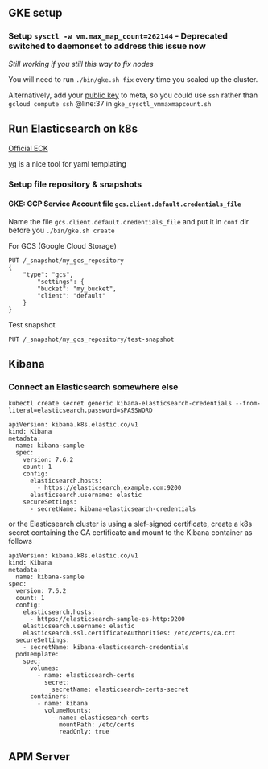 ## GKE setup

### Setup `sysctl -w vm.max_map_count=262144` - **Deprecated** switched to daemonset to address this issue now

*Still working if you still this way to fix nodes*

You will need to run `./bin/gke.sh fix` every time you scaled up the cluster.

Alternatively, add your [public key](https://console.cloud.google.com/compute/metadata/sshKeys) to meta, so you could use `ssh` rather than `gcloud compute ssh` @line:37 in `gke_sysctl_vmmaxmapcount.sh`

## Run Elasticsearch on k8s

[Official ECK](https://www.elastic.co/guide/en/cloud-on-k8s/1.0/k8s-quickstart.html#k8s-deploy-eck)

[yq](https://mikefarah.gitbook.io/yq/) is a nice tool for yaml templating

### Setup file repository & snapshots

#### GKE: GCP Service Account file `gcs.client.default.credentials_file`

Name the file `gcs.client.default.credentials_file` and put it in `conf` dir before you `./bin/gke.sh create`

For GCS (Google Cloud Storage)

```
PUT /_snapshot/my_gcs_repository
{
    "type": "gcs",
        "settings": {
        "bucket": "my_bucket",
        "client": "default"
    }
}
```

Test snapshot

```
PUT /_snapshot/my_gcs_repository/test-snapshot
```

## Kibana

### Connect an Elasticsearch somewhere else

```
kubectl create secret generic kibana-elasticsearch-credentials --from-literal=elasticsearch.password=$PASSWORD
```

```
apiVersion: kibana.k8s.elastic.co/v1
kind: Kibana
metadata:
  name: kibana-sample
  spec:
    version: 7.6.2
    count: 1
    config:
      elasticsearch.hosts:
        - https://elasticsearch.example.com:9200
      elasticsearch.username: elastic
    secureSettings:
      - secretName: kibana-elasticsearch-credentials
```

or the Elasticsearch cluster is using a slef-signed certificate, create a k8s secret containing the CA certificate and mount to the Kibana container as follows

```
apiVersion: kibana.k8s.elastic.co/v1
kind: Kibana
metadata:
  name: kibana-sample
spec:
  version: 7.6.2
  count: 1
  config:
    elasticsearch.hosts:
      - https://elasticsearch-sample-es-http:9200
    elasticsearch.username: elastic
    elasticsearch.ssl.certificateAuthorities: /etc/certs/ca.crt
  secureSettings:
    - secretName: kibana-elasticsearch-credentials
  podTemplate:
    spec:
      volumes:
        - name: elasticsearch-certs
          secret:
            secretName: elasticsearch-certs-secret
      containers:
        - name: kibana
          volumeMounts:
            - name: elasticsearch-certs
              mountPath: /etc/certs
              readOnly: true
```

## APM Server
